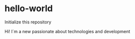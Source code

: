 # hello-world
Initialize this repository

Hi! I´m a new passionate about technologies and development
